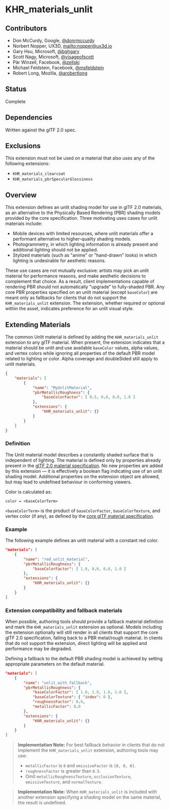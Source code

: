 # KHR\_materials\_unlit

## Contributors

* Don McCurdy, Google, [@donrmccurdy](https://twitter.com/donrmccurdy)
* Norbert Nopper, UX3D, <mailto:nopper@ux3d.io>
* Gary Hsu, Microsoft, [@bghgary](https://twitter.com/bghgary)
* Scott Nagy, Microsoft, [@visageofscott](https://twitter.com/visageofscott)
* Pär Winzell, Facebook, [@zellski](https://twitter.com/zellski)
* Michael Feldstein, Facebook, [@msfeldstein](https://twitter.com/msfeldstein)
* Robert Long, Mozilla, [@arobertlong](https://twitter.com/arobertlong)

## Status

Complete

## Dependencies

Written against the glTF 2.0 spec.

## Exclusions

This extension must not be used on a material that also uses any of the following extensions:

- `KHR_materials_clearcoat`
- `KHR_materials_pbrSpecularGlossiness`

## Overview

This extension defines an unlit shading model for use in glTF 2.0
materials, as an alternative to the Physically Based Rendering (PBR) shading
models provided by the core specification. Three motivating uses cases for
unlit materials include:

* Mobile devices with limited resources, where unlit materials offer a
performant alternative to higher-quality shading models.
* Photogrammetry, in which lighting information is already present and
additional lighting should not be applied.
* Stylized materials (such as "anime" or "hand-drawn" looks) in which lighting is
undesirable for aesthetic reasons.

These use cases are not mutually exclusive: artists may pick an unlit material
for performance reasons, and make aesthetic decisions to complement that
choice. As a result, client implementations capable of rendering PBR should not
automatically "upgrade" to fully-shaded PBR. Any core PBR properties specified
on an unlit material (except `baseColor`) are meant only as fallbacks for
clients that do not support the `KHR_materials_unlit` extension. The extension,
whether required or optional within the asset, indicates preference for an
unlit visual style.

## Extending Materials

The common Unlit material is defined by adding the
`KHR_materials_unlit` extension to any glTF material. When present, the
extension indicates that a material should be unlit and use available
`baseColor` values, alpha values, and vertex colors while ignoring all
properties of the default PBR model related to lighting or color. Alpha
coverage and doubleSided still apply to unlit materials.

```json
{
    "materials": [
        {
            "name": "MyUnlitMaterial",
            "pbrMetallicRoughness": {
                "baseColorFactor": [ 0.5, 0.8, 0.0, 1.0 ]
            },
            "extensions": {
                "KHR_materials_unlit": {}
            }
        }
    ]
}
```

### Definition

The Unlit material model describes a constantly shaded surface that is
independent of lighting. The material is defined only by properties already
present in the [glTF 2.0 material specification](https://github.com/KhronosGroup/glTF/tree/master/specification/2.0#material).
No new properties are added by this extension — it is effectively a boolean
flag indicating use of an unlit shading model. Additional properties on the
extension object are allowed, but may lead to undefined behaviour in conforming
viewers.

Color is calculated as:

```
color = <baseColorTerm>
```

`<baseColorTerm>` is the product of `baseColorFactor`, `baseColorTexture`, and vertex color (if any), as defined by the [core glTF material specification](https://github.com/KhronosGroup/glTF/blob/master/specification/2.0/README.md#metallic-roughness-material).

### Example

The following example defines an unlit material with a constant red color.

```json
"materials": [
    {
        "name": "red_unlit_material",
        "pbrMetallicRoughness": {
            "baseColorFactor": [ 1.0, 0.0, 0.0, 1.0 ]
        },
        "extensions": {
            "KHR_materials_unlit": {}
        }
    }
]
```

### Extension compatibility and fallback materials

When possible, authoring tools should provide a fallback material definition
and mark the `KHR_materials_unlit` extension as optional. Models
including the extension optionally will still render in all clients that
support the core glTF 2.0 specification, falling back to a PBR metal/rough
material. In clients that do not support the extension, direct lighting will
be applied and performance may be degraded.

Defining a fallback to the default PBR shading model is achieved by setting
appropriate parameters on the default material.

```json
"materials": [
    {
        "name": "unlit_with_fallback",
        "pbrMetallicRoughness": {
            "baseColorFactor": [ 1.0, 1.0, 1.0, 1.0 ],
            "baseColorTexture": { "index": 0 },
            "roughnessFactor": 0.9,
            "metallicFactor": 0.0
        },
        "extensions": {
            "KHR_materials_unlit": {}
        }
    }
]
```

> **Implementation Note:** For best fallback behavior in clients that do not
> implement the `KHR_materials_unlit` extension, authoring tools may use:
>
> * `metallicFactor` is `0` and `emissiveFactor` is `[0, 0, 0]`.
> * `roughnessFactor` is greater than `0.5`.
> * Omit `metallicRoughnessTexture`, `occlusionTexture`, `emissiveTexture`,
> and `normalTexture`.

> **Implementation Note:** When `KHR_materials_unlit` is included with another
> extension specifying a shading model on the same material, the result is
> undefined.
